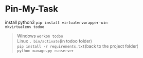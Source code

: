 # Pin-My-Task

install python3
```pip install virtualenvwrapper-win```\
```mkvirtualenv todoo``` <br>
> Windows ```workon todoo``` <br>
> Linux ```. bin/activate```(in todoo folder) <br>
```pip install -r requirements.txt```(back to the project folder) <br>
```python manage.py runserver ```

